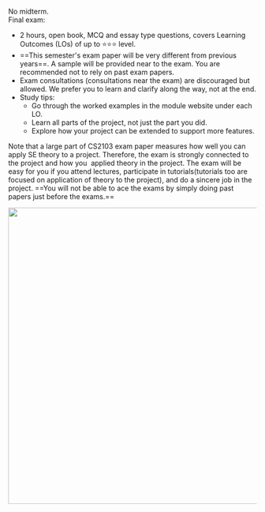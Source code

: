 No midterm.  
Final exam:

* 2 hours, open book, MCQ and essay type questions, covers Learning Outcomes (LOs) of up to :star::star::star: level.
* ==This semester's exam paper will be very different from previous years==. A sample will be provided near to the exam. You are recommended not to rely on past exam papers.
* Exam consultations (consultations near the exam) are discouraged but allowed. We prefer you to learn and clarify along the way, not at the end.
* Study tips:
  * Go through the worked examples in the module website under each LO.
  * Learn all parts of the project, not just the part you did.
  * Explore how your project can be extended to support more features.  

Note that a large part of CS2103 exam paper measures how well you can apply SE theory to a project. Therefore, the exam is strongly connected to the project and how you  applied theory in the project. The exam will be easy for you if you attend lectures, participate in tutorials(tutorials too are focused on application of theory to the project), and do a sincere job in the project. ==You will not be able to ace the exams by simply doing past papers just before the exams.==

<img src="{{baseUrl}}/admin/images/exam.png" width="600"/>
